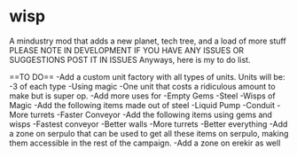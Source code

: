 # wisp
A  mindustry mod that adds a new planet, tech tree, and a load of more stuff
PLEASE NOTE
IN DEVELOPMENT
IF YOU HAVE ANY ISSUES OR SUGGESTIONS POST IT IN ISSUES
Anyways, here is my to do list.

==TO DO==
-Add a custom unit factory with all types of units.
Units will be:
 -3 of each type
 -Using magic
 -One unit that costs a ridiculous amount to make but is super op.
-Add more uses for
 -Empty Gems
 -Steel
 -Wisps of Magic
-Add the following items made out of steel
 -Liquid Pump
 -Conduit
 -More turrets
 -Faster Conveyor
-Add the following items using gems and wisps
 -Fastest conveyor
 -Better walls
 -More turrets
 -Better everything
-Add a zone on serpulo that can be used to get all these items on serpulo, 
making them accessible in the rest of the campaign. 
-Add a zone on erekir as well
